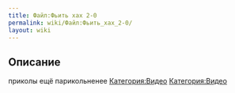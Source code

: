 ```yaml
---
title: Файл:Фьить хах 2-0
permalink: wiki/Файл:Фьить_хах_2-0/
layout: wiki
---
```


## Описание

приколы ещё парикольненее [Категория:Видео](Категория:Видео "wikilink")
[Категория:Видео](Категория:Видео "wikilink")
